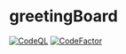 # greetingBoard

[![CodeQL](https://github.com/solaris0051/greetingBoard/actions/workflows/codeql.yml/badge.svg)](https://github.com/solaris0051/greetingBoard/actions/workflows/codeql.yml)
[![CodeFactor](https://www.codefactor.io/repository/github/solaris0051/greetingboard/badge)](https://www.codefactor.io/repository/github/solaris0051/greetingboard)
